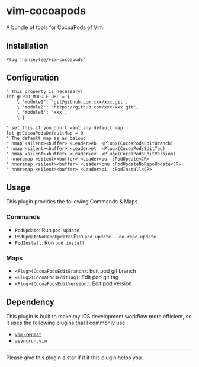 # vim-cocoapods

A bundle of tools for CocoaPods of Vim.

## Installation

```vim
Plug 'hanleylee/vim-cocoapods'
```

## Configuration

```vim
" This property is necessary!
let g:POD_MODULE_URL = {
    \ 'module1': 'git@github.com:xxx/xxx.git', 
    \ 'module2': 'https://github.com/xxx/xxx.git', 
    \ 'module3': 'xxx', 
    \ }

" set this if you don't want any default map
let g:CocoaPodsDefaultMap = 0
" The default map as as below:
" nmap <silent><buffer> <Leader>eb  <Plug>(CocoaPodsEditBranch)
" nmap <silent><buffer> <Leader>et  <Plug>(CocoaPodsEditTag)
" nmap <silent><buffer> <Leader>ev  <Plug>(CocoaPodsEditVersion)
" nnoremap <silent><buffer> <Leader>pu  :PodUpdate<CR>
" nnoremap <silent><buffer> <Leader>pnu :PodUpdateNoRepoUpdate<CR>
" nnoremap <silent><buffer> <Leader>pi  :PodInstall<CR>
```

## Usage

This plugin provides the following Commands & Maps

### Commands

- `PodUpdate`: Run `pod update`
- `PodUpdateNoRepoUpdate`: Run `pod update --no-repo-update`
- `PodInstall`: Run `pod install`

### Maps

- `<Plug>(CocoaPodsEditBranch)`: Edit pod git branch
- `<Plug>(CocoaPodsEditTag)`: Edit pod git tag
- `<Plug>(CocoaPodsEditVersion)`: Edit pod version

## Dependency

This plugin is built to make my iOS development workflow more efficient, so it uses the following plugins that I commonly use:

- [`vim-repeat`](https://github.com/tpope/vim-repeat)
- [`asyncrun.vim`](https://github.com/skywind3000/asyncrun.vim)

---

Please give this plugin a star if it if this plugin helps you.
